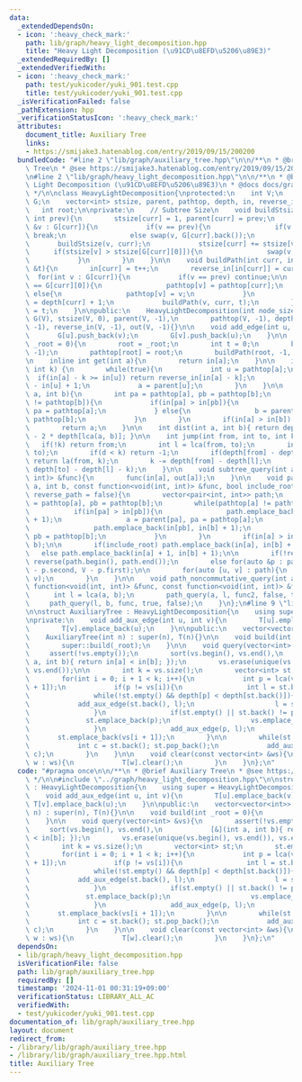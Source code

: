 ```yaml
---
data:
  _extendedDependsOn:
  - icon: ':heavy_check_mark:'
    path: lib/graph/heavy_light_decomposition.hpp
    title: "Heavy Light Decomposition (\u91CD\u8EFD\u5206\u89E3)"
  _extendedRequiredBy: []
  _extendedVerifiedWith:
  - icon: ':heavy_check_mark:'
    path: test/yukicoder/yuki_901.test.cpp
    title: test/yukicoder/yuki_901.test.cpp
  _isVerificationFailed: false
  _pathExtension: hpp
  _verificationStatusIcon: ':heavy_check_mark:'
  attributes:
    document_title: Auxiliary Tree
    links:
    - https://smijake3.hatenablog.com/entry/2019/09/15/200200
  bundledCode: "#line 2 \"lib/graph/auxiliary_tree.hpp\"\n\n/**\n * @brief Auxiliary\
    \ Tree\n * @see https://smijake3.hatenablog.com/entry/2019/09/15/200200\n */\n\
    \n#line 2 \"lib/graph/heavy_light_decomposition.hpp\"\n\n/**\n * @brief Heavy\
    \ Light Decomposition (\u91CD\u8EFD\u5206\u89E3)\n * @docs docs/graph/heavy_light_decomposition.md\n\
    \ */\n\nclass HeavyLightDecomposition{\nprotected:\n    int V;\n    vector<vector<int>>\
    \ G;\n    vector<int> stsize, parent, pathtop, depth, in, reverse_in, out;\n \
    \   int root;\n\nprivate:\n    // Subtree Size\n    void buildStsize(int curr,\
    \ int prev){\n        stsize[curr] = 1, parent[curr] = prev;\n        for(int\
    \ &v : G[curr]){\n            if(v == prev){\n                if(v == G[curr].back())\
    \ break;\n                else swap(v, G[curr].back());\n            }\n     \
    \       buildStsize(v, curr);\n            stsize[curr] += stsize[v];\n      \
    \      if(stsize[v] > stsize[G[curr][0]]){\n                swap(v, G[curr][0]);\n\
    \            }\n        }\n    }\n\n    void buildPath(int curr, int prev, int\
    \ &t){\n        in[curr] = t++;\n        reverse_in[in[curr]] = curr;\n      \
    \  for(int v : G[curr]){\n            if(v == prev) continue;\n\n            if(v\
    \ == G[curr][0]){\n                pathtop[v] = pathtop[curr];\n            }\
    \ else{\n                pathtop[v] = v;\n            }\n            depth[v]\
    \ = depth[curr] + 1;\n            buildPath(v, curr, t);\n        }\n        out[curr]\
    \ = t;\n    }\n\npublic:\n    HeavyLightDecomposition(int node_size) : V(node_size),\
    \ G(V), stsize(V, 0), parent(V, -1),\n        pathtop(V, -1), depth(V, 0), in(V,\
    \ -1), reverse_in(V, -1), out(V, -1){}\n\n    void add_edge(int u, int v){\n \
    \       G[u].push_back(v);\n        G[v].push_back(u);\n    }\n\n    void build(int\
    \ _root = 0){\n        root = _root;\n        int t = 0;\n        buildStsize(root,\
    \ -1);\n        pathtop[root] = root;\n        buildPath(root, -1, t);\n    }\n\
    \n    inline int get(int a){\n        return in[a];\n    }\n\n    int la(int a,\
    \ int k) {\n        while(true){\n            int u = pathtop[a];\n          \
    \  if(in[a] - k >= in[u]) return reverse_in[in[a] - k];\n            k -= in[a]\
    \ - in[u] + 1;\n            a = parent[u];\n        }\n    }\n\n    int lca(int\
    \ a, int b){\n        int pa = pathtop[a], pb = pathtop[b];\n        while(pathtop[a]\
    \ != pathtop[b]){\n            if(in[pa] > in[pb]){\n                a = parent[pa],\
    \ pa = pathtop[a];\n            } else{\n                b = parent[pb], pb =\
    \ pathtop[b];\n            }\n        }\n        if(in[a] > in[b]) swap(a, b);\n\
    \        return a;\n    }\n\n    int dist(int a, int b){ return depth[a] + depth[b]\
    \ - 2 * depth[lca(a, b)]; }\n\n    int jump(int from, int to, int k) {\n     \
    \   if(!k) return from;\n        int l = lca(from, to);\n        int d = dist(from,\
    \ to);\n        if(d < k) return -1;\n        if(depth[from] - depth[l] >= k)\
    \ return la(from, k);\n        k -= depth[from] - depth[l];\n        return la(to,\
    \ depth[to] - depth[l] - k);\n    }\n\n    void subtree_query(int a, const function<void(int,\
    \ int)> &func){\n        func(in[a], out[a]);\n    }\n\n    void path_query(int\
    \ a, int b, const function<void(int, int)> &func, bool include_root = true, bool\
    \ reverse_path = false){\n        vector<pair<int, int>> path;\n        int pa\
    \ = pathtop[a], pb = pathtop[b];\n        while(pathtop[a] != pathtop[b]){\n \
    \           if(in[pa] > in[pb]){\n                path.emplace_back(in[pa], in[a]\
    \ + 1);\n                a = parent[pa], pa = pathtop[a];\n            } else{\n\
    \                path.emplace_back(in[pb], in[b] + 1);\n                b = parent[pb],\
    \ pb = pathtop[b];\n            }\n        }\n        if(in[a] > in[b]) swap(a,\
    \ b);\n\n        if(include_root) path.emplace_back(in[a], in[b] + 1);\n     \
    \   else path.emplace_back(in[a] + 1, in[b] + 1);\n\n        if(!reverse_path)\
    \ reverse(path.begin(), path.end());\n        else for(auto &p : path) p = make_pair(V\
    \ - p.second, V - p.first);\n\n        for(auto [u, v] : path){\n            func(u,\
    \ v);\n        }\n    }\n\n    void path_noncommutative_query(int a, int b, const\
    \ function<void(int, int)> &func, const function<void(int, int)> &func2){\n  \
    \      int l = lca(a, b);\n        path_query(a, l, func2, false, true);\n   \
    \     path_query(l, b, func, true, false);\n    }\n};\n#line 9 \"lib/graph/auxiliary_tree.hpp\"\
    \n\nstruct AuxiliaryTree : HeavyLightDecomposition{\n    using super = HeavyLightDecomposition;\n\
    \nprivate:\n    void add_aux_edge(int u, int v){\n        T[u].emplace_back(v);\n\
    \        T[v].emplace_back(u);\n    }\n\npublic:\n    vector<vector<int>> T;\n\
    \    AuxiliaryTree(int n) : super(n), T(n){}\n\n    void build(int _root = 0){\n\
    \        super::build(_root);\n    }\n\n    void query(vector<int> &vs){\n   \
    \     assert(!vs.empty());\n        sort(vs.begin(), vs.end(),\n            [&](int\
    \ a, int b){ return in[a] < in[b]; });\n        vs.erase(unique(vs.begin(), vs.end()),\
    \ vs.end());\n\n        int k = vs.size();\n        vector<int> st;\n        st.emplace_back(vs[0]);\n\
    \        for(int i = 0; i + 1 < k; i++){\n            int p = lca(vs[i], vs[i\
    \ + 1]);\n            if(p != vs[i]){\n                int l = st.back(); st.pop_back();\n\
    \                while(!st.empty() && depth[p] < depth[st.back()]){\n        \
    \            add_aux_edge(st.back(), l);\n                    l = st.back(); st.pop_back();\n\
    \                }\n                if(st.empty() || st.back() != p){\n      \
    \              st.emplace_back(p);\n                    vs.emplace_back(p);\n\
    \                }\n                add_aux_edge(p, l);\n            }\n     \
    \       st.emplace_back(vs[i + 1]);\n        }\n\n        while(st.size() > 1){\n\
    \            int c = st.back(); st.pop_back();\n            add_aux_edge(st.back(),\
    \ c);\n        }\n    }\n\n    void clear(const vector<int> &ws){\n        for(int\
    \ w : ws){\n            T[w].clear();\n        }\n    }\n};\n"
  code: "#pragma once\n\n/**\n * @brief Auxiliary Tree\n * @see https://smijake3.hatenablog.com/entry/2019/09/15/200200\n\
    \ */\n\n#include \"../graph/heavy_light_decomposition.hpp\"\n\nstruct AuxiliaryTree\
    \ : HeavyLightDecomposition{\n    using super = HeavyLightDecomposition;\n\nprivate:\n\
    \    void add_aux_edge(int u, int v){\n        T[u].emplace_back(v);\n       \
    \ T[v].emplace_back(u);\n    }\n\npublic:\n    vector<vector<int>> T;\n    AuxiliaryTree(int\
    \ n) : super(n), T(n){}\n\n    void build(int _root = 0){\n        super::build(_root);\n\
    \    }\n\n    void query(vector<int> &vs){\n        assert(!vs.empty());\n   \
    \     sort(vs.begin(), vs.end(),\n            [&](int a, int b){ return in[a]\
    \ < in[b]; });\n        vs.erase(unique(vs.begin(), vs.end()), vs.end());\n\n\
    \        int k = vs.size();\n        vector<int> st;\n        st.emplace_back(vs[0]);\n\
    \        for(int i = 0; i + 1 < k; i++){\n            int p = lca(vs[i], vs[i\
    \ + 1]);\n            if(p != vs[i]){\n                int l = st.back(); st.pop_back();\n\
    \                while(!st.empty() && depth[p] < depth[st.back()]){\n        \
    \            add_aux_edge(st.back(), l);\n                    l = st.back(); st.pop_back();\n\
    \                }\n                if(st.empty() || st.back() != p){\n      \
    \              st.emplace_back(p);\n                    vs.emplace_back(p);\n\
    \                }\n                add_aux_edge(p, l);\n            }\n     \
    \       st.emplace_back(vs[i + 1]);\n        }\n\n        while(st.size() > 1){\n\
    \            int c = st.back(); st.pop_back();\n            add_aux_edge(st.back(),\
    \ c);\n        }\n    }\n\n    void clear(const vector<int> &ws){\n        for(int\
    \ w : ws){\n            T[w].clear();\n        }\n    }\n};\n"
  dependsOn:
  - lib/graph/heavy_light_decomposition.hpp
  isVerificationFile: false
  path: lib/graph/auxiliary_tree.hpp
  requiredBy: []
  timestamp: '2024-11-01 00:31:19+09:00'
  verificationStatus: LIBRARY_ALL_AC
  verifiedWith:
  - test/yukicoder/yuki_901.test.cpp
documentation_of: lib/graph/auxiliary_tree.hpp
layout: document
redirect_from:
- /library/lib/graph/auxiliary_tree.hpp
- /library/lib/graph/auxiliary_tree.hpp.html
title: Auxiliary Tree
---
```

